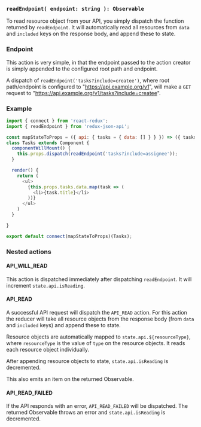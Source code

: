 ### `readEndpoint( endpoint: string ): Observable`

To read resource object from your API, you simply dispatch the function returned by `readEndpoint`. It will automatically read all resources from `data` and `included` keys on the response body, and append these to state.

### Endpoint

This action is very simple, in that the endpoint passed to the action creator is simply appended to the configured root path and endpoint.

A dispatch of `readEndpoint('tasks?include=createe')`, where root path/endpoint is configured to "https://api.example.org/v1", will make a `GET` request to "https://api.example.org/v1/tasks?include=createe".

### Example

```js
import { connect } from 'react-redux';
import { readEndpoint } from 'redux-json-api';

const mapStateToProps = ({ api: { tasks = { data: [] } } }) => ({ tasks });
class Tasks extends Component {
  componentWillMount() {
    this.props.dispatch(readEndpoint('tasks?include=assignee'));
  }

  render() {
    return (
      <ul>
        {this.props.tasks.data.map(task => (
          <li>{task.title}</li>
        ))}
      </ul>
    )
  }

}

export default connect(mapStateToProps)(Tasks);
```

### Nested actions

#### API_WILL_READ

This action is dispatched immediately after dispatching `readEndpoint`. It will increment `state.api.isReading`.

#### API_READ

A successful API request will dispatch the `API_READ` action. For this action the reducer will take all resource objects from the response body (from `data` and `included` keys) and append these to state.

Resource objects are automatically mapped to `state.api.${resourceType}`, where `resourceType` is the value of `type` on the resource objects. It reads each resource object individually.

After appending resource objects to state, `state.api.isReading` is decremented.

This also emits an item on the returned Observable.

#### API_READ_FAILED

If the API responds with an error, `API_READ_FAILED` will be dispatched. The returned Observable throws an error and `state.api.isReading` is decremented.

